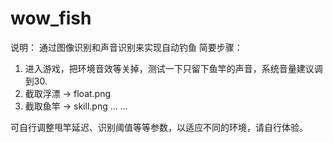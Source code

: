 # wow_fish
说明：
通过图像识别和声音识别来实现自动钓鱼
简要步骤：
1. 进入游戏，把环境音效等关掉，测试一下只留下鱼竿的声音，系统音量建议调到30.
2. 截取浮漂 -> float.png
3. 截取鱼竿 -> skill.png
...
...

可自行调整甩竿延迟、识别阈值等等参数，以适应不同的环境，请自行体验。



